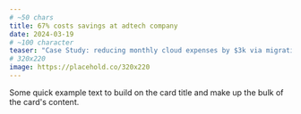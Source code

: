 ```yaml
---
# ~50 chars
title: 67% costs savings at adtech company
date: 2024-03-19
# ~100 character
teaser: "Case Study: reducing monthly cloud expenses by $3k via migrating from AWS Batch to self-managed instances."
# 320x220
image: https://placehold.co/320x220
---
```


Some quick example text to build on the card title and make up the bulk of the card's content.
